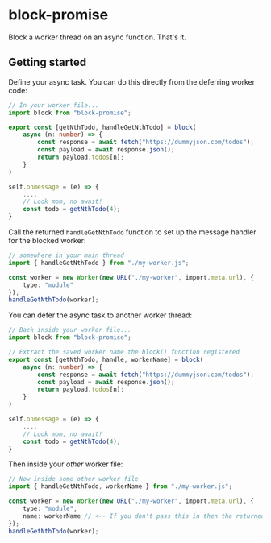 # block-promise

Block a worker thread on an async function. That's it.

## Getting started
Define your async task. You can do this directly from the deferring worker code:
```ts
// In your worker file...
import block from "block-promise";

export const [getNthTodo, handleGetNthTodo] = block(
    async (n: number) => {
        const response = await fetch("https://dummyjson.com/todos");
        const payload = await response.json();
        return payload.todos[n];
    }
)

self.onmessage = (e) => {
    ...,
    // Look mom, no await!
    const todo = getNthTodo(4);
}
```

Call the returned `handleGetNthTodo` function to set up the message handler for the
blocked worker:
```ts
// somewhere in your main thread
import { handleGetNthTodo } from "./my-worker.js";

const worker = new Worker(new URL("./my-worker", import.meta.url), {
    type: "module"
});
handleGetNthTodo(worker);
```

You can defer the async task to another worker thread:
```ts
// Back inside your worker file...
import block from "block-promise";

// Extract the saved worker name the block() function registered
export const [getNthTodo, handle, workerName] = block(
    async (n: number) => {
        const response = await fetch("https://dummyjson.com/todos");
        const payload = await response.json();
        return payload.todos[n];
    }
)

self.onmessage = (e) => {
    ...,
    // Look mom, no await!
    const todo = getNthTodo(4);
}
```

Then inside your *other* worker file:
```ts
// Now inside some other worker file
import { handleGetNthTodo, workerName } from "./my-worker.js";

const worker = new Worker(new URL("./my-worker", import.meta.url), {
    type: "module",
    name: workerName // <-- If you don't pass this in then the returned sync handle will always return undefined
});
handleGetNthTodo(worker);
```